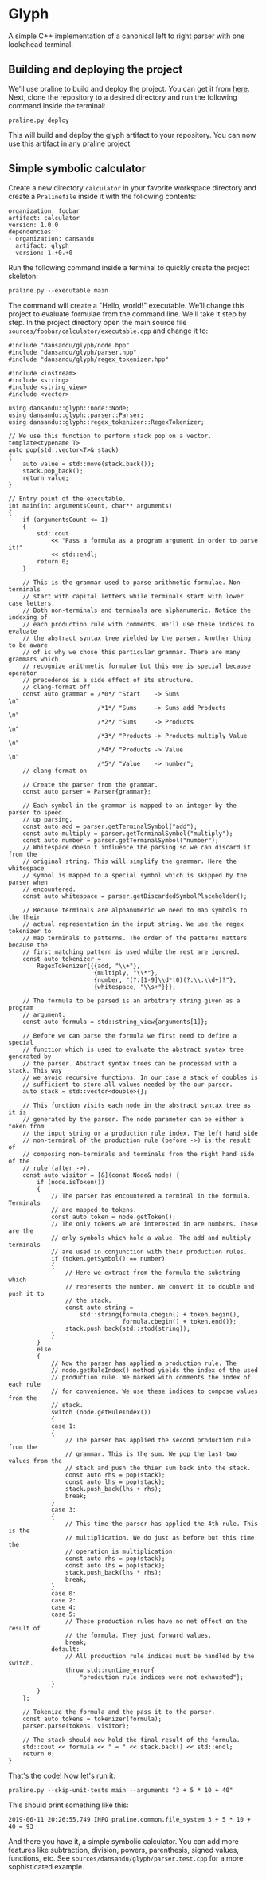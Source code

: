 # Glyph
A simple C++ implementation of a canonical left to right parser with one lookahead terminal.
## Building and deploying the project
We'll use praline to build and deploy the project. You can get it from [here](https://github.com/dansandu/praline). Next, clone the repository to a desired directory and run the following command inside the terminal:
```
praline.py deploy
```
This will build and deploy the glyph artifact to your repository. You can now use this artifact in any praline project.
## Simple symbolic calculator
Create a new directory `calculator` in your favorite workspace directory and create a `Pralinefile` inside it with the following contents:
```
organization: foobar
artifact: calculator
version: 1.0.0
dependencies:
- organization: dansandu
  artifact: glyph
  version: 1.+0.+0
```
Run the following command inside a terminal to quickly create the project skeleton:
```
praline.py --executable main
```
The command will create a "Hello, world!" executable. We'll change this project to evaluate formulae from the command line. We'll take it step by step. In the project directory open the main source file `sources/foobar/calculator/executable.cpp` and change it to:
```
#include "dansandu/glyph/node.hpp"
#include "dansandu/glyph/parser.hpp"
#include "dansandu/glyph/regex_tokenizer.hpp"

#include <iostream>
#include <string>
#include <string_view>
#include <vector>

using dansandu::glyph::node::Node;
using dansandu::glyph::parser::Parser;
using dansandu::glyph::regex_tokenizer::RegexTokenizer;

// We use this function to perform stack pop on a vector.
template<typename T>
auto pop(std::vector<T>& stack)
{
    auto value = std::move(stack.back());
    stack.pop_back();
    return value;
}

// Entry point of the executable.
int main(int argumentsCount, char** arguments)
{
    if (argumentsCount <= 1)
    {
        std::cout
            << "Pass a formula as a program argument in order to parse it!"
            << std::endl;
        return 0;
    }

    // This is the grammar used to parse arithmetic formulae. Non-terminals
    // start with capital letters while terminals start with lower case letters.
    // Both non-terminals and terminals are alphanumeric. Notice the indexing of
    // each production rule with comments. We'll use these indices to evaluate
    // the abstract syntax tree yielded by the parser. Another thing to be aware
    // of is why we chose this particular grammar. There are many grammars which
    // recognize arithmetic formulae but this one is special because operator
    // precedence is a side effect of its structure.
    // clang-format off
    const auto grammar = /*0*/ "Start    -> Sums                    \n"
                         /*1*/ "Sums     -> Sums add Products       \n"
                         /*2*/ "Sums     -> Products                \n"
                         /*3*/ "Products -> Products multiply Value \n"
                         /*4*/ "Products -> Value                   \n"
                         /*5*/ "Value    -> number";
    // clang-format on

    // Create the parser from the grammar.
    const auto parser = Parser{grammar};

    // Each symbol in the grammar is mapped to an integer by the parser to speed
    // up parsing.
    const auto add = parser.getTerminalSymbol("add");
    const auto multiply = parser.getTerminalSymbol("multiply");
    const auto number = parser.getTerminalSymbol("number");
    // Whitespace doesn't influence the parsing so we can discard it from the
    // original string. This will simplify the grammar. Here the whitespace
    // symbol is mapped to a special symbol which is skipped by the parser when
    // encountered.
    const auto whitespace = parser.getDiscardedSymbolPlaceholder();

    // Because terminals are alphanumeric we need to map symbols to the their
    // actual representation in the input string. We use the regex tokenizer to
    // map terminals to patterns. The order of the patterns matters because the
    // first matching pattern is used while the rest are ignored.
    const auto tokenizer =
        RegexTokenizer{{{add, "\\+"},
                        {multiply, "\\*"},
                        {number, "(?:[1-9]\\d*|0)(?:\\.\\d+)?"},
                        {whitespace, "\\s+"}}};

    // The formula to be parsed is an arbitrary string given as a program
    // argument.
    const auto formula = std::string_view{arguments[1]};

    // Before we can parse the formula we first need to define a special
    // function which is used to evaluate the abstract syntax tree generated by
    // the parser. Abstract syntax trees can be processed with a stack. This way
    // we avoid recursive functions. In our case a stack of doubles is
    // sufficient to store all values needed by the our parser.
    auto stack = std::vector<double>{};

    // This function visits each node in the abstract syntax tree as it is
    // generated by the parser. The node parameter can be either a token from
    // the input string or a production rule index. The left hand side
    // non-terminal of the production rule (before ->) is the result of
    // composing non-terminals and terminals from the right hand side of the
    // rule (after ->).
    const auto visitor = [&](const Node& node) {
        if (node.isToken())
        {
            // The parser has encountered a terminal in the formula. Terminals
            // are mapped to tokens.
            const auto token = node.getToken();
            // The only tokens we are interested in are numbers. These are the
            // only symbols which hold a value. The add and multiply terminals
            // are used in conjunction with their production rules.
            if (token.getSymbol() == number)
            {
                // Here we extract from the formula the substring which
                // represents the number. We convert it to double and push it to
                // the stack.
                const auto string =
                    std::string{formula.cbegin() + token.begin(),
                                formula.cbegin() + token.end()};
                stack.push_back(std::stod(string));
            }
        }
        else
        {
            // Now the parser has applied a production rule. The
            // node.getRuleIndex() method yields the index of the used
            // production rule. We marked with comments the index of each rule
            // for convenience. We use these indices to compose values from the
            // stack.
            switch (node.getRuleIndex())
            {
            case 1:
            {
                // The parser has applied the second production rule from the
                // grammar. This is the sum. We pop the last two values from the
                // stack and push the thier sum back into the stack.
                const auto rhs = pop(stack);
                const auto lhs = pop(stack);
                stack.push_back(lhs + rhs);
                break;
            }
            case 3:
            {
                // This time the parser has applied the 4th rule. This is the
                // multiplication. We do just as before but this time the
                // operation is multiplication.
                const auto rhs = pop(stack);
                const auto lhs = pop(stack);
                stack.push_back(lhs * rhs);
                break;
            }
            case 0:
            case 2:
            case 4:
            case 5:
                // These production rules have no net effect on the result of
                // the formula. They just forward values.
                break;
            default:
                // All production rule indices must be handled by the switch.
                throw std::runtime_error{
                    "prodcution rule indices were not exhausted"};
            }
        }
    };

    // Tokenize the formula and the pass it to the parser.
    const auto tokens = tokenizer(formula);
    parser.parse(tokens, visitor);

    // The stack should now hold the final result of the formula.
    std::cout << formula << " = " << stack.back() << std::endl;
    return 0;
}
```
That's the code! Now let's run it:
```
praline.py --skip-unit-tests main --arguments "3 + 5 * 10 + 40"
```
This should print something like this:
```
2019-06-11 20:26:55,749 INFO praline.common.file_system 3 + 5 * 10 + 40 = 93
```
And there you have it, a simple symbolic calculator. You can add more features like subtraction, division, powers, parenthesis, signed values, functions, etc. See `sources/dansandu/glyph/parser.test.cpp` for a more sophisticated example.
